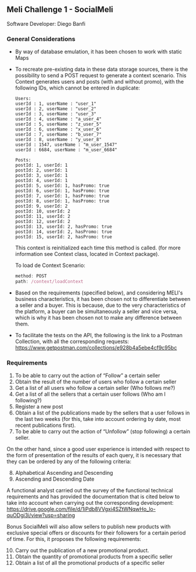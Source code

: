 ## Meli Challenge 1 - SocialMeli

Software Developer: Diego Banfi

### General Considerations

- By way of database emulation, it has been chosen to work with static Maps
- To recreate pre-existing data in these data storage sources, there is the possibility to send a POST request to generate a context scenario. This Context generates users and posts (with and without promo), with the
  following IDs, which cannot be entered in duplicate:
  
  ```
  Users:
  userId : 1, userName : "user_1" 
  userId : 2, userName : "user_2"
  userId : 3, userName : "user_3"
  userId : 4, userName : "a_user_4"
  userId : 5, userName : "z_user_5"
  userId : 6, userName : "x_user_6"
  userId : 7, userName : "b_user_7"
  userId : 8, userName : "y_user_8"
  userId : 1547, userName : "m_user_1547"
  userId : 6684, userName : "m_user_6684"
  ```
  
  ```
  Posts:
  postId: 1, userId: 1 
  postId: 2, userId: 1 
  postId: 3, userId: 1 
  postId: 4, userId: 1 
  postId: 5, userId: 1, hasPromo: true 
  postId: 6, userId: 1, hasPromo: true 
  postId: 7, userId: 1, hasPromo: true 
  postId: 8, userId: 1, hasPromo: true 
  postId: 9, userId: 2 
  postId: 10, userId: 2 
  postId: 11, userId: 2 
  postId: 12, userId: 2 
  postId: 13, userId: 2, hasPromo: true 
  postId: 14, userId: 2, hasPromo: true 
  postId: 15, userId: 2, hasPromo: true
    ```

  This context is reinitialized each time this method is called. (for more information see Context class, located in Context package).
  
  To load de Context Scenario:

  ```jsx
  method: POST
  path: /context/loadContext
  ```

- Based on the requirements (specified below), and considering MELI's business characteristics, it has been chosen not
  to differentiate between a seller and a buyer. This is because, due to the very characteristics of the platform, a
  buyer can be simultaneously a seller and vice versa, which is why it has been chosen not to make any difference
  between them.
- To facilitate the tests on the API, the following is the link to a Postman Collection, with all the corresponding
  requests: https://www.getpostman.com/collections/e928b4a5ebe4cf9c95bc

### Requirements

1. To be able to carry out the action of “Follow” a certain seller
2. Obtain the result of the number of users who follow a certain seller
3. Get a list of all users who follow a certain seller (Who follows me?)
4. Get a list of all the sellers that a certain user follows (Who am I following?)
5. Register a new post
6. Obtain a list of the publications made by the sellers that a user follows in the last two weeks (for this, take into
   account ordering by date, most recent publications first).
7. To be able to carry out the action of “Unfollow” (stop following) a certain seller.

On the other hand, since a good user experience is intended with respect to the form of presentation of the results of
each query, it is necessary that they can be ordered by any of the following criteria:

8. Alphabetical Ascending and Descending
9. Ascending and Descending Date

A functional analyst carried out the survey of the functional technical requirements and has provided the documentation
that is cited below to take into account when carrying out the corresponding development:
https://drive.google.com/file/d/1iPdb8VVgxi4SZtWNqwHo_lo-quODgi3i/view?usp=sharing

Bonus SocialMeli will also allow sellers to publish new products with exclusive special offers or discounts for their
followers for a certain period of time. For this, it proposes the following requirements:

10. Carry out the publication of a new promotional product.
11. Obtain the quantity of promotional products from a specific seller
12. Obtain a list of all the promotional products of a specific seller





